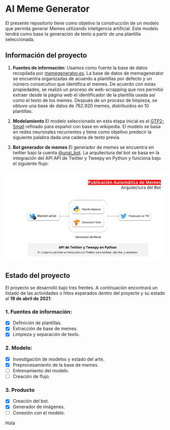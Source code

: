 # AI Meme Generator

El presente repositorio tiene como objetivo la construcción de un modelo que permita generar Memes utilizando inteligencia artificial. Este modelo tendrá como base la generación de texto a partir de una plantilla seleccionada. 

## Información del proyecto

1. **Fuentes de información:**
  Usamos como fuente la base de datos recopilada por [memegenerator.es](https://www.memegenerator.es/). La base de datos de memegenerator se encuentra organizadas de acuerdo a plantillas por defecto y un número consecutivo que identifica el memes. De acuerdo con estas propiedades, se realizó un proceso de web-scrapping que nos permitió extraer desde la página web el identificador de la plantilla usada así como el texto de los memes. Después de un proceso de limpieza, se obtuvo una base de datos de 762.920 memes, distribuidos en 10 plantillas. 
  
2. **Modelamiento**
  El modelo seleccionado en esta etapa inicial es el [GTP2-Small](https://openai.com/blog/better-language-models/) refinado para español con base en wikipedia. El modelo se basa en redes neuronales recurrentes y tiene como objetivo predecir la siguiente palabra dada una cadena de texto previa. 

3. **Bot generador de memes**
  El generador de memes se encuentra en twitter bajo la cuenta [@unal_bot](https://twitter.com/unal_bot). La arquitectura del bot se basa en la integración del API API de Twitter y Tweepy en Python y funciona bajo el siguiente flujo:
  
![flujo_unal_bot](/imagenes/flujo_unal_bot.jpg)


## Estado del proyecto

El proyecto se desarrolló bajo tres frentes. A continuación encontrará un listado de las actividades o hitos esperados dentro del proyecto y su estado al **19 de abril de 2021**:

### 1. Fuentes de información:
- [x] Definición de plantillas.
- [x] Extracción de base de memes.
- [x] Limpieza y separación de texto.

### 2. Modelo:
- [x] Investigación de modelos y estado del arte.
- [x] Preprocesamiento de la base de memes.
- [ ] Entrenamiento del modelo.
- [ ] Creación de flujo.

### 3. Producto
- [x] Creación del bot.
- [x] Generador de imágenes.
- [ ] Conexión con el modelo.

Hola
